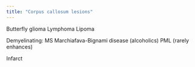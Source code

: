 ```yaml
---
title: "Corpus callosum lesions"
---
```

Butterfly glioma
Lymphoma
Lipoma

Demyelinating: 
MS
Marchiafava-Bignami disease (alcoholics)
PML (rarely enhances)

Infarct

